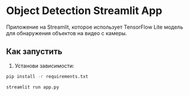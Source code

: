 # Object Detection Streamlit App

Приложение на Streamlit, которое использует TensorFlow Lite модель для обнаружения объектов на видео с камеры.

## Как запустить

1. Установи зависимости:
```bash
pip install -r requirements.txt

streamlit run app.py
